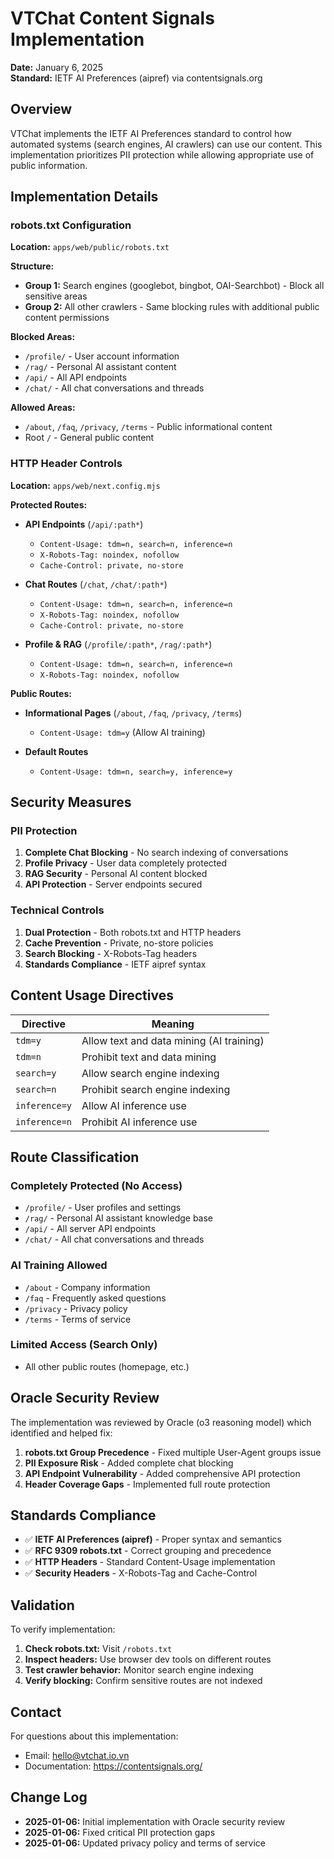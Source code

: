 # VTChat Content Signals Implementation

**Date:** January 6, 2025  
**Standard:** IETF AI Preferences (aipref) via contentsignals.org

## Overview

VTChat implements the IETF AI Preferences standard to control how automated systems (search engines, AI crawlers) can use our content. This implementation prioritizes PII protection while allowing appropriate use of public information.

## Implementation Details

### robots.txt Configuration

**Location:** `apps/web/public/robots.txt`

**Structure:**
- **Group 1:** Search engines (googlebot, bingbot, OAI-Searchbot) - Block all sensitive areas
- **Group 2:** All other crawlers - Same blocking rules with additional public content permissions

**Blocked Areas:**
- `/profile/` - User account information
- `/rag/` - Personal AI assistant content  
- `/api/` - All API endpoints
- `/chat/` - All chat conversations and threads

**Allowed Areas:**
- `/about`, `/faq`, `/privacy`, `/terms` - Public informational content
- Root `/` - General public content

### HTTP Header Controls

**Location:** `apps/web/next.config.mjs`

**Protected Routes:**
- **API Endpoints** (`/api/:path*`)
  - `Content-Usage: tdm=n, search=n, inference=n`
  - `X-Robots-Tag: noindex, nofollow`
  - `Cache-Control: private, no-store`

- **Chat Routes** (`/chat`, `/chat/:path*`)
  - `Content-Usage: tdm=n, search=n, inference=n`
  - `X-Robots-Tag: noindex, nofollow`
  - `Cache-Control: private, no-store`

- **Profile & RAG** (`/profile/:path*`, `/rag/:path*`)
  - `Content-Usage: tdm=n, search=n, inference=n`
  - `X-Robots-Tag: noindex, nofollow`

**Public Routes:**
- **Informational Pages** (`/about`, `/faq`, `/privacy`, `/terms`)
  - `Content-Usage: tdm=y` (Allow AI training)

- **Default Routes**
  - `Content-Usage: tdm=n, search=y, inference=y`

## Security Measures

### PII Protection
1. **Complete Chat Blocking** - No search indexing of conversations
2. **Profile Privacy** - User data completely protected
3. **RAG Security** - Personal AI content blocked
4. **API Protection** - Server endpoints secured

### Technical Controls
1. **Dual Protection** - Both robots.txt and HTTP headers
2. **Cache Prevention** - Private, no-store policies
3. **Search Blocking** - X-Robots-Tag headers
4. **Standards Compliance** - IETF aipref syntax

## Content Usage Directives

| Directive | Meaning |
|-----------|---------|
| `tdm=y` | Allow text and data mining (AI training) |
| `tdm=n` | Prohibit text and data mining |
| `search=y` | Allow search engine indexing |
| `search=n` | Prohibit search engine indexing |
| `inference=y` | Allow AI inference use |
| `inference=n` | Prohibit AI inference use |

## Route Classification

### Completely Protected (No Access)
- `/profile/` - User profiles and settings
- `/rag/` - Personal AI assistant knowledge base
- `/api/` - All server API endpoints
- `/chat/` - All chat conversations and threads

### AI Training Allowed
- `/about` - Company information
- `/faq` - Frequently asked questions
- `/privacy` - Privacy policy
- `/terms` - Terms of service

### Limited Access (Search Only)
- All other public routes (homepage, etc.)

## Oracle Security Review

The implementation was reviewed by Oracle (o3 reasoning model) which identified and helped fix:

1. **robots.txt Group Precedence** - Fixed multiple User-Agent groups issue
2. **PII Exposure Risk** - Added complete chat blocking
3. **API Endpoint Vulnerability** - Added comprehensive API protection
4. **Header Coverage Gaps** - Implemented full route protection

## Standards Compliance

- ✅ **IETF AI Preferences (aipref)** - Proper syntax and semantics
- ✅ **RFC 9309 robots.txt** - Correct grouping and precedence
- ✅ **HTTP Headers** - Standard Content-Usage implementation
- ✅ **Security Headers** - X-Robots-Tag and Cache-Control

## Validation

To verify implementation:

1. **Check robots.txt:** Visit `/robots.txt`
2. **Inspect headers:** Use browser dev tools on different routes
3. **Test crawler behavior:** Monitor search engine indexing
4. **Verify blocking:** Confirm sensitive routes are not indexed

## Contact

For questions about this implementation:
- Email: hello@vtchat.io.vn
- Documentation: https://contentsignals.org/

## Change Log

- **2025-01-06:** Initial implementation with Oracle security review
- **2025-01-06:** Fixed critical PII protection gaps
- **2025-01-06:** Updated privacy policy and terms of service
